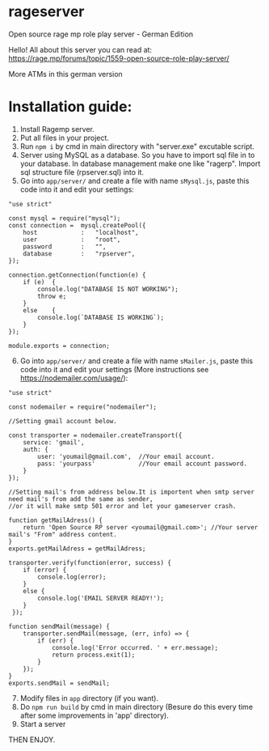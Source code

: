 # rageserver
Open source rage mp role play server - German Edition

Hello!
All about this server you can read at:
https://rage.mp/forums/topic/1559-open-source-role-play-server/

More ATMs in this german version


# Installation guide:
1. Install Ragemp server.
2. Put all files in your project.
3. Run `npm i` by cmd in main directory with "server.exe" excutable script.
4. Server using MySQL as a database. So you have to import sql file in to your database. In database management make one like "ragerp".
   Import sql structure file (rpserver.sql) into it.
5. Go into `app/server/` and create a file with name `sMysql.js`, paste this code into it and edit your settings:
```
"use strict"

const mysql = require("mysql");
const connection =  mysql.createPool({
	host			:	"localhost",       
	user			: 	"root",
	password		: 	"",
	database		:	"rpserver",
});

connection.getConnection(function(e) {
	if (e) 	{
		console.log("DATABASE IS NOT WORKING");
		throw e;
	}
	else 	{
		console.log(`DATABASE IS WORKING`);
	}
});

module.exports = connection;
```
6. Go into `app/server/` and create a file with name `sMailer.js`, paste this code into it and edit your settings (More instructions see https://nodemailer.com/usage/):
```
"use strict"

const nodemailer = require("nodemailer");   

//Setting gmail account below.

const transporter = nodemailer.createTransport({
    service: 'gmail',
    auth: {
        user: 'youmail@gmail.com',  //Your email account.
        pass: 'yourpass'            //Your email account password.
    }
});

//Setting mail's from address below.It is importent when smtp server need mail's from add the same as sender,
//or it will make smtp 501 error and let your gameserver crash.

function getMailAdress() {
    return 'Open Source RP server <youmail@gmail.com>'; //Your server mail's "From" address content.
}
exports.getMailAdress = getMailAdress;

transporter.verify(function(error, success) {
	if (error) {
		console.log(error);
	} 
	else {
		console.log('EMAIL SERVER READY!');
	}
 });

function sendMail(message) {
	transporter.sendMail(message, (err, info) => {
        if (err) {
            console.log('Error occurred. ' + err.message);
            return process.exit(1);
		}
    });
}
exports.sendMail = sendMail;

```
7. Modify files in `app` directory (if you want).
8. Do `npm run build` by cmd in main directory (Besure do this every time after some improvements in 'app' directory).
9. Start a server

THEN ENJOY.
